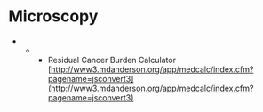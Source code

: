# Microscopy

* * * Residual Cancer Burden Calculator [http://www3.mdanderson.org/app/medcalc/index.cfm?pagename=jsconvert3](http://www3.mdanderson.org/app/medcalc/index.cfm?pagename=jsconvert3)

